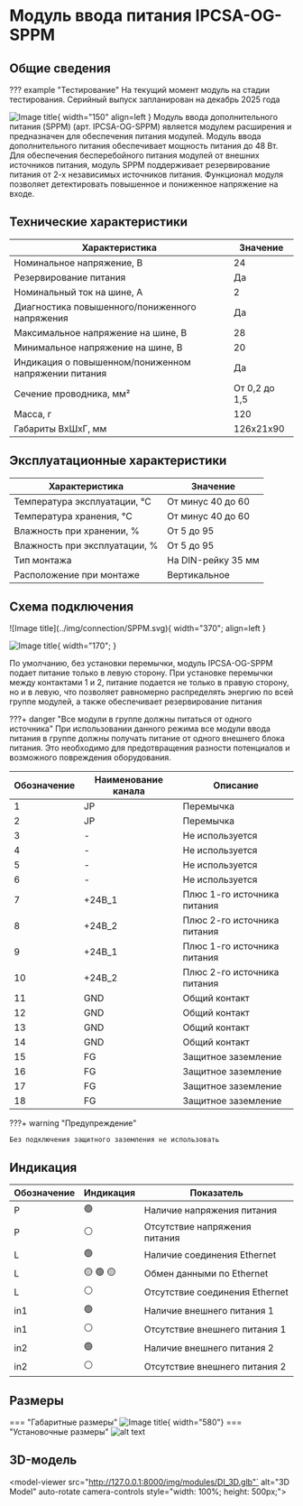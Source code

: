 # Модуль ввода питания IPCSA-OG-SPPM

## Общие сведения

??? example "Тестирование"
    На текущий момент модуль на стадии тестирования. Серийный выпуск запланирован на декабрь 2025 года 
<div class="grid cards" markdown>


![Image title](../img/modules/AITR.png){ width="150" align=left  }
Модуль ввода дополнительного питания (SPPM) (арт. IPCSA-OG-SPPM) является модулем расширения и предназначен для обеспечения питания модулей.
Модуль ввода дополнительного питания обеспечивает мощность питания до 48 Вт. Для обеспечения бесперебойного питания модулей от внешних источников питания, модуль SPPM поддерживает резервирование питания от 2-х независимых источников питания.
Функционал модуля позволяет детектировать повышенное и пониженное напряжение на входе.
</div>

## Технические характеристики 
| Характеристика                          | Значение                          |
|-----------------------------------------|-----------------------------------|
| Номинальное напряжение, В               | 24                                |
| Резервирование питания                  | Да                                |
| Номинальный ток на шине, А              | 2                                 |
| Диагностика повышенного/пониженного напряжения | Да                         |
| Максимальное напряжение на шине, В      | 28                                |
| Минимальное напряжение на шине, В       | 20                                |
| Индикация о повышенном/пониженном напряжении питания| Да                    |  
| Сечение проводника, мм²                 | От 0,2 до 1,5                     |
| Масса, г                                | 120                               |
| Габариты ВхШхГ, мм                      | 126х21х90                         |

## Эксплуатационные характеристики
| Характеристика                   | Значение           |
| -------------------------------- | -                  |
| Температура эксплуатации, °С     | От минус 40 до 60  |
| Температура хранения, °С         | От минус 40 до 60  |
| Влажность при хранении, %	       | От 5 до 95         |
| Влажность при эксплуатации, %    | От 5 до 95         |
| Тип монтажа                      | На DIN-рейку 35 мм |
| Расположение при монтаже         | Вертикальное       |

## Схема подключения
<div class="grid cards" markdown>
![Image title](../img/connection/SPPM.svg){ width="370"; align=left  }

![Image title](../img/connection/connector_18pin.png){ width="170";  }
</div>
По умолчанию, без установки перемычки, модуль IPCSA-OG-SPPM подает питание только в левую сторону.
При установке перемычки между контактами 1 и 2, питание подается не только в правую сторону, но и в левую, что позволяет равномерно распределять энергию по всей группе модулей, а также обеспечивает резервирование питания

???+ danger "Все модули в группе должны питаться от одного источника"
    При использовании данного режима все модули ввода питания в группе должны получать питание от одного внешнего блока питания. Это необходимо для предотвращения разности потенциалов и возможного повреждения оборудования.


| Обозначение | Наименование канала | Описание                    |
|-------------|---------------------|-----------------------------|
| 1           | JP                  | Перемычка                   |
| 2           | JP                  | Перемычка                   |
| 3           | -                   | Не используется             |
| 4           | -                   | Не используется             |
| 5           | -                   | Не используется             |
| 6           | -                   | Не используется             |
| 7           | +24В_1              | Плюс 1-го источника питания |
| 8           | +24В_2              | Плюс 2-го источника питания |
| 9           | +24В_1              | Плюс 1-го источника питания |
| 10          | +24В_2              | Плюс 2-го источника питания |
| 11          | GND                 | Общий контакт               |
| 12          | GND                 | Общий контакт               |
| 13          | GND                 | Общий контакт               |
| 14          | GND                 | Общий контакт               |
| 15          | FG                  | Защитное заземление         |
| 16          | FG                  | Защитное заземление         |
| 17          | FG                  | Защитное заземление         |
| 18          | FG                  | Защитное заземление         |

???+ warning "Предупреждение"

    Без подключения защитного заземления не использовать

## Индикация
| Обозначение | Индикация | Показатель |
|------------------|----------------------|---------------------------------------|
| P | :green_circle:| Наличие напряжения питания |
| P | :white_circle:| Отсутствие напряжения питания |
| L | :green_circle:| Наличие соединения Ethernet |
| L | :yellow_circle: :green_circle: :yellow_circle: | Обмен данными по Ethernet |
| L | :white_circle:| Отсутствие соединения Ethernet|
| in1 | :green_circle: | Наличие внешнего питания 1 |
| in1 | :white_circle: | Отсутствие внешнего питания 1 |
| in2 | :green_circle: | Наличие внешнего питания 2 |
| in2 | :white_circle: | Отсутствие внешнего питания 2 |

## Размеры

=== "Габаритные размеры" 
    ![Image title](../img/dimensions/overall_dimensions_extensions.png){ width="580"}
=== "Установочные размеры"
    ![alt text](../img/dimensions/installation_dimensions.png) 

## 3D-модель
<model-viewer src="http://127.0.0.1:8000/img/modules/DI_3D.glb"`
alt="3D Model"
auto-rotate
camera-controls
style="width: 100%; height: 500px;">
</model-viewer>




